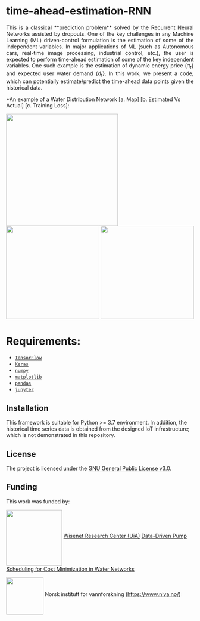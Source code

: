 
# time-ahead-estimation-RNN
<p align=justify>
This is a classical **prediction problem** solved by the Recurrent Neural Networks assisted by dropouts. One of the key challenges in any Machine Learning (ML) driven-control formulation is the estimation of some of the independent variables. In major applications of ML (such as Autonomous cars, real-time image processing, industrial control, etc.), the user is expected to perform time-ahead estimation of some of the key independent variables. One such example is the estimation of dynamic energy price  {π<sub>t</sub>} and expected user water demand {d<sub>t</sub>}. In this work, we present a code; which can potentially estimate/predict the time-ahead data points given the historical data. 

  
  *An example of a Water Distribution Network [a. Map] [b. Estimated Vs Actual] [c. Training Loss]:
<p float="left">
  <img src="docs/images/wdn_1.png" width="300" />
  <img src="docs/_images/Estimated_q_Flekkerøya.png" width="250" /> 
  <img src="docs/images/computationTime.png" width="250" />
</p>

# Requirements:
- [`TensorFlow`](https://www.tensorflow.org/)
- [`Keras`](https://keras.io/)
- [`numpy`](https://numpy.org/devdocs/)
- [`matplotlib`](https://matplotlib.org/)
- [`pandas`](https://pandas.pydata.org/)
- [`jupyter`](https://jupyter.org/)

## Installation
This framework is suitable for Python >= 3.7 environment. In addition, the historical time series data is obtained from the designed IoT infrastructure; which is not demonstrated in this repository.


## License
The project is licensed under the [GNU General Public License v3.0](https://www.gnu.org/licenses/gpl-3.0.en.html).


## Funding
This work was funded by:

<img align="middle" src="docs/images/uia-horizontal-with-name-Positive.jpg" width="150"> [Wisenet Research Center (UiA)](https://wisenet.uia.no/) 
[Data-Driven Pump Scheduling for Cost Minimization in Water Networks](https://ieeexplore.ieee.org/abstract/document/9551168)

<img align="middle" src="docs/images/_02_NIVA_transparent_stor (2).png" width="100"> Norsk institutt for vannforskning (https://www.niva.no/) 

